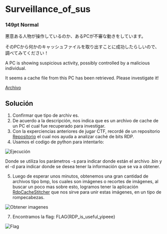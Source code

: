 # Surveillance_of_sus
### 149pt Normal

悪意ある人物が操作しているのか、あるPCが不審な動きをしています。

そのPCから何かのキャッシュファイルを取り出すことに成功したらしいので、調べてみてください！

A PC is showing suspicious activity, possibly controlled by a malicious individual.

It seems a cache file from this PC has been retrieved. Please investigate it!

[Archivo](../wanictf/files/for-Surveillance-of-sus.zip)

## Solución

1. Confirmar que tipo de archiv es.
2. De acuerdo a la descripción, nos indica que es un archivo de cache de un PC el cual fue recuperado para investigar.
3. Con la experciencias anteriores de jugar CTF, recordé de un repositorio [Repositorio](https://github.com/ANSSI-FR/bmc-tools/blob/master/bmc-tools.py) el cual nos ayuda a analizar caché de bits RDP.
4. Usamos el codigo de python para intentarlo:

![Ejecución](../Imagenes/yySkFFQ4w7.png)

  Donde se utiliza los parámetros -s para indicar donde están el archivo .bin y el -d para indicar donde se desea tener la información que se va a obtener.

5. Luego de esperar unos minutos, obtenemos una gran cantidad de archivos tipo bmp, los cuales son imágenes o recortes de imágenes, al buscar un poco mas sobre esto, logramos tener la aplicación [RdpCacheStitcher](https://github.com/BSI-Bund/RdpCacheStitcher/blob/main/README.md) que nos sirve para unir estas imágenes, en un tipo de rompecabezas.
   
![Obtener imagenes](../Imagenes/6p2AQ7bTLp.png)

7. Encontramos la flag: FLAG{RDP_is_useful_yipeee}

![Flag](../Imagenes/msrWYbN7fS.png)

